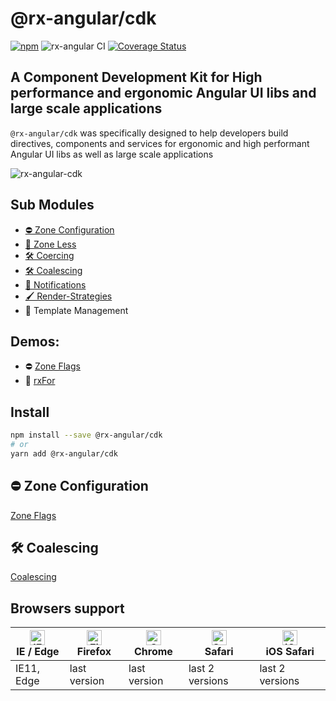 # @rx-angular/cdk

[![npm](https://img.shields.io/npm/v/%40rx-angular%2Fcdk.svg)](https://www.npmjs.com/package/%40rx-angular%2Fcdk)
![rx-angular CI](https://github.com/rx-angular/rx-angular/workflows/rx-angular%20CI/badge.svg?branch=master)
[![Coverage Status](https://raw.githubusercontent.com/rx-angular/rx-angular/github-pages/docs/test-coverage/cdk/jest-coverage-badge.svg)](https://rx-angular.github.io/rx-angular/test-coverage/cdk/lcov-report/index.html)

## A Component Development Kit for High performance and ergonomic Angular UI libs and large scale applications

`@rx-angular/cdk` was specifically designed to help developers build directives, components and services for ergonomic and high performant Angular UI libs as well as large scale
applications

![rx-angular-cdk](https://user-images.githubusercontent.com/10064416/115325340-b8ed0800-a18b-11eb-9896-28c91c9e7801.png)

## Sub Modules

- [⛔ Zone Configuration](https://github.com/rx-angular/rx-angular/blob/master/libs/cdk/zone-configurations)
- [🚫 Zone Less](https://github.com/rx-angular/rx-angular/blob/master/libs/cdk/zone-less)
- [🛠 Coercing](https://github.com/rx-angular/rx-angular/blob/master/libs/cdk/coercing)
- [🛠 Coalescing](https://github.com/rx-angular/rx-angular/blob/master/libs/cdk/coalescing)
- [📡 Notifications](https://github.com/rx-angular/rx-angular/blob/master/libs/cdk/notifications)
- [🖌 Render-Strategies](https://github.com/rx-angular/rx-angular/tree/master/libs/cdk/render-strategies)
- 🔳 Template Management


## Demos:

- ⛔ [Zone Flags](https://github.com/BioPhoton/rx-angular-cdk-zone-configuration)
- 🔳 [rxFor](https://stackblitz.com/edit/rx-angular-cdk-demos-c52q34)

## Install

```bash
npm install --save @rx-angular/cdk
# or
yarn add @rx-angular/cdk
```

## ⛔ Zone Configuration

[Zone Flags](https://github.com/rx-angular/rx-angular/blob/master/libs/cdk/zone-configurations/docs/zone-flags.md)

## 🛠 Coalescing

[Coalescing](https://github.com/rx-angular/rx-angular/tree/master/libs/cdk/coalescing)

## Browsers support

| [<img src="https://raw.githubusercontent.com/alrra/browser-logos/master/src/edge/edge_48x48.png" alt="IE / Edge" width="24px" height="24px" />](http://godban.github.io/browsers-support-badges/)<br/>IE / Edge | [<img src="https://raw.githubusercontent.com/alrra/browser-logos/master/src/firefox/firefox_48x48.png" alt="Firefox" width="24px" height="24px" />](http://godban.github.io/browsers-support-badges/)<br/>Firefox | [<img src="https://raw.githubusercontent.com/alrra/browser-logos/master/src/chrome/chrome_48x48.png" alt="Chrome" width="24px" height="24px" />](http://godban.github.io/browsers-support-badges/)<br/>Chrome | [<img src="https://raw.githubusercontent.com/alrra/browser-logos/master/src/safari/safari_48x48.png" alt="Safari" width="24px" height="24px" />](http://godban.github.io/browsers-support-badges/)<br/>Safari | [<img src="https://raw.githubusercontent.com/alrra/browser-logos/master/src/safari-ios/safari-ios_48x48.png" alt="iOS Safari" width="24px" height="24px" />](http://godban.github.io/browsers-support-badges/)<br/>iOS Safari |
| --------------------------------------------------------------------------------------------------------------------------------------------------------------------------------------------------------------- | ----------------------------------------------------------------------------------------------------------------------------------------------------------------------------------------------------------------- | ------------------------------------------------------------------------------------------------------------------------------------------------------------------------------------------------------------- | ------------------------------------------------------------------------------------------------------------------------------------------------------------------------------------------------------------- | ----------------------------------------------------------------------------------------------------------------------------------------------------------------------------------------------------------------------------- |
| IE11, Edge                                                                                                                                                                                                      | last version                                                                                                                                                                                                      | last version                                                                                                                                                                                                  | last 2 versions                                                                                                                                                                                               | last 2 versions                                                                                                                                                                                                               |
